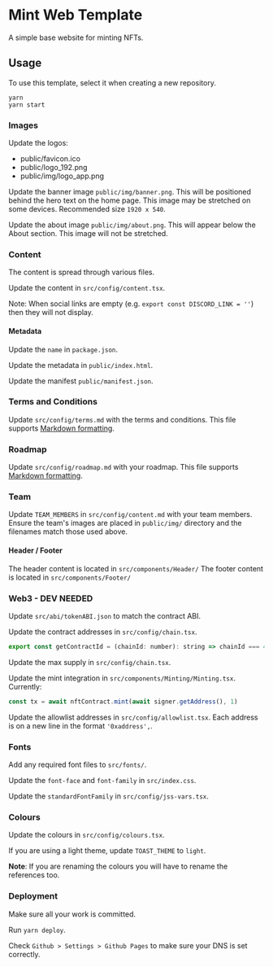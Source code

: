 # Mint Web Template

A simple base website for minting NFTs.

## Usage

To use this template, select it when creating a new repository.

```
yarn
yarn start
```

### Images

Update the logos:

- public/favicon.ico
- public/logo_192.png
- public/img/logo_app.png

Update the banner image `public/img/banner.png`.
This will be positioned behind the hero text on the home page.
This image may be stretched on some devices.
Recommended size `1920 x 540`.

Update the about image `public/img/about.png`.
This will appear below the About section.
This image will not be stretched.

### Content

The content is spread through various files.

Update the content in `src/config/content.tsx`.

Note: When social links are empty (e.g. `export const DISCORD_LINK = ''`) then they will not display.

#### Metadata

Update the `name` in `package.json`.

Update the metadata in `public/index.html`.

Update the manifest `public/manifest.json`.

### Terms and Conditions

Update `src/config/terms.md` with the terms and conditions.
This file supports [Markdown formatting](https://www.markdownguide.org/basic-syntax/).

### Roadmap

Update `src/config/roadmap.md` with your roadmap.
This file supports [Markdown formatting](https://www.markdownguide.org/basic-syntax/).

### Team

Update `TEAM_MEMBERS` in `src/config/content.md` with your team members.
Ensure the team's images are placed in `public/img/` directory and the filenames match those used above.

#### Header / Footer

The header content is located in `src/components/Header/`
The footer content is located in `src/components/Footer/`

### Web3 - DEV NEEDED

Update `src/abi/tokenABI.json` to match the contract ABI.

Update the contract addresses in `src/config/chain.tsx`.

```js
export const getContractId = (chainId: number): string => chainId === 4 ? '0xXXX' : 'PUT CONTRACT ADDRESS HERE'`
```

Update the max supply in `src/config/chain.tsx`.

Update the mint integration in `src/components/Minting/Minting.tsx`.
Currently:

```js
const tx = await nftContract.mint(await signer.getAddress(), 1)
```

Update the allowlist addresses in `src/config/allowlist.tsx`.
Each address is on a new line in the format `'0xaddress',`.

### Fonts

Add any required font files to `src/fonts/`.

Update the `font-face` and `font-family` in `src/index.css`.

Update the `standardFontFamily` in `src/config/jss-vars.tsx`.

### Colours

Update the colours in `src/config/colours.tsx`.

If you are using a light theme, update `TOAST_THEME` to `light`.

**Note**: If you are renaming the colours you will have to rename the references too.

### Deployment

Make sure all your work is committed.

Run `yarn deploy`.

Check `Github > Settings > Github Pages` to make sure your DNS is set correctly.
